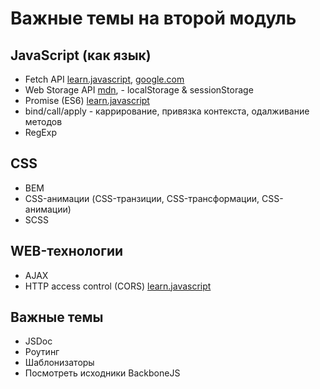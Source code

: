 # Важные темы на второй модуль

## JavaScript (как язык)
- Fetch API [learn.javascript](https://learn.javascript.ru/fetch), [google.com](https://www.google.ru/search?q=Fetch+API)
- Web Storage API [mdn](https://developer.mozilla.org/ru/docs/Web/API/Web_Storage_API), - localStorage & sessionStorage
- Promise (ES6) [learn.javascript](https://learn.javascript.ru/promise)
- bind/call/apply - каррирование, привязка контекста, одалживание методов
- RegExp


## CSS
- BEM
- CSS-анимации (CSS-транзиции, CSS-трансформации, CSS-анимации)
- SCSS

## WEB-технологии
- AJAX
- HTTP access control (CORS) [learn.javascript](https://learn.javascript.ru/xhr-crossdomain)


## Важные темы
- JSDoc
- Роутинг
- Шаблонизаторы
- Посмотреть исходники BackboneJS
